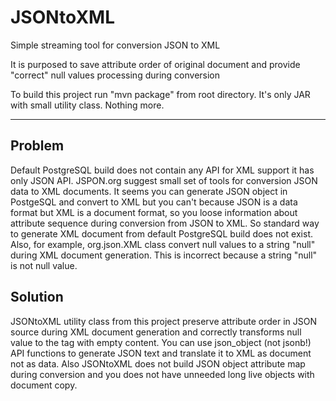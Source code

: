 # JSONtoXML

Simple streaming tool for conversion JSON to XML

It is purposed to save attribute order of original document and provide "correct" null values processing during conversion

To build this project run "mvn package" from root directory. It's only JAR with small utility class. Nothing more.

----

## Problem
Default PostgreSQL build does not contain any API for XML support it has only JSON API. JSPON.org suggest small set of tools for conversion JSON data to XML documents. It seems you can generate JSON object in PostgeSQL and convert to XML but you can't because JSON is a data format but XML is a document format, so you loose information about attribute sequence during conversion from JSON to XML. So standard way to generate XML document from default PostgreSQL build does not exist. Also, for example, org.json.XML class convert null values to a string "null" during XML document generation. This is incorrect because a string "null" is not null value.

## Solution
JSONtoXML utility class from this project preserve attribute order in JSON source during XML document generation and correctly transforms null value to the tag with empty content. You can use json_object (not jsonb!) API functions to generate JSON text and translate it to XML as document not as data.
Also JSONtoXML does not build JSON object attribute map during conversion and you does not have unneeded long live objects with document copy.


